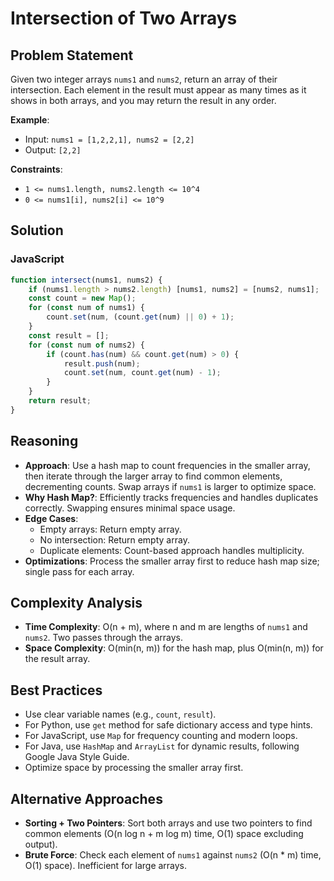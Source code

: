 # Intersection of Two Arrays

## Problem Statement
Given two integer arrays `nums1` and `nums2`, return an array of their intersection. Each element in the result must appear as many times as it shows in both arrays, and you may return the result in any order.

**Example**:
- Input: `nums1 = [1,2,2,1], nums2 = [2,2]`
- Output: `[2,2]`

**Constraints**:
- `1 <= nums1.length, nums2.length <= 10^4`
- `0 <= nums1[i], nums2[i] <= 10^9`

## Solution

### JavaScript
```javascript
function intersect(nums1, nums2) {
    if (nums1.length > nums2.length) [nums1, nums2] = [nums2, nums1];
    const count = new Map();
    for (const num of nums1) {
        count.set(num, (count.get(num) || 0) + 1);
    }
    const result = [];
    for (const num of nums2) {
        if (count.has(num) && count.get(num) > 0) {
            result.push(num);
            count.set(num, count.get(num) - 1);
        }
    }
    return result;
}
```

## Reasoning
- **Approach**: Use a hash map to count frequencies in the smaller array, then iterate through the larger array to find common elements, decrementing counts. Swap arrays if `nums1` is larger to optimize space.
- **Why Hash Map?**: Efficiently tracks frequencies and handles duplicates correctly. Swapping ensures minimal space usage.
- **Edge Cases**:
  - Empty arrays: Return empty array.
  - No intersection: Return empty array.
  - Duplicate elements: Count-based approach handles multiplicity.
- **Optimizations**: Process the smaller array first to reduce hash map size; single pass for each array.

## Complexity Analysis
- **Time Complexity**: O(n + m), where n and m are lengths of `nums1` and `nums2`. Two passes through the arrays.
- **Space Complexity**: O(min(n, m)) for the hash map, plus O(min(n, m)) for the result array.

## Best Practices
- Use clear variable names (e.g., `count`, `result`).
- For Python, use `get` method for safe dictionary access and type hints.
- For JavaScript, use `Map` for frequency counting and modern loops.
- For Java, use `HashMap` and `ArrayList` for dynamic results, following Google Java Style Guide.
- Optimize space by processing the smaller array first.

## Alternative Approaches
- **Sorting + Two Pointers**: Sort both arrays and use two pointers to find common elements (O(n log n + m log m) time, O(1) space excluding output).
- **Brute Force**: Check each element of `nums1` against `nums2` (O(n * m) time, O(1) space). Inefficient for large arrays.